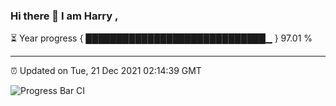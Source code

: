 ### Hi there 👋 I am Harry , 

⏳ Year progress { █████████████████████████████▁ } 97.01 %

---

⏰ Updated on Tue, 21 Dec 2021 02:14:39 GMT

![Progress Bar CI](https://github.com/duykhang68/duykhang68/workflows/Progress%20Bar%20CI/badge.svg)
